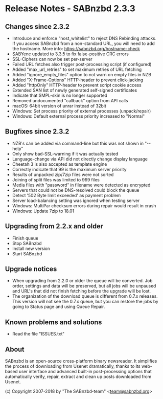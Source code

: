 Release Notes - SABnzbd 2.3.3
=========================================================

## Changes since 2.3.2
- Introduce and enforce "host_whitelist" to reject DNS Rebinding attacks.
  If you access SABnzbd from a non-standard URL, you will need to add
  the hostname. More info: https://sabnzbd.org/hostname-check
- SABYenc updated to 3.3.5 to fix false-positive CRC errors
- SSL-Ciphers can now be set per-server
- Failed URL fetches also trigger post-processing script (if configured)
- Added "max_url_retries" to set maximum retries of URL fetching
- Added "ignore_empty_files" option to not warn on empty files in NZB
- Added "X-Frame-Options" HTTP-header to prevent click-jacking
- Added "httpOnly" HTTP-header to prevent script cookie access
- Extended SAN list of newly generated self-signed certificates
- Indicate that SMPL-skin is no longer supported
- Removed undocumented "callback" option from API calls
- macOS: 64bit version of unrar instead of 32bit
- Windows: Set process priority of external processes (unpack/repair)
- Windows: Default external process priority increased to "Normal"

## Bugfixes since 2.3.2
- NZB's can be added via command-line but this was not shown in "--help"
- Only show bad-SSL-warning if it was actually tested
- Language-change via API did not directly change display language
- Cheetah 3 is also accepted as template engine
- Correctly indicate that 99 is the maximum server priority
- Results of unpacked zip/7zip files were not sorted
- Joining of split files was limited to 999 files
- Media files with "password" in filename were detected as encrypted
- Servers that could not be DNS-resolved could block the queue
- Detect '502 Byte limit exceeded' as payment problem
- Server load-balancing setting was ignored when testing server
- Windows: MultiPar checksum errors during repair would result in crash
- Windows: Update 7zip to 18.01

## Upgrading from 2.2.x and older
- Finish queue
- Stop SABnzbd
- Install new version
- Start SABnzbd

## Upgrade notices
- When upgrading from 2.2.0 or older the queue will be converted. Job order,
  settings and data will be preserved, but all jobs will be unpaused and
  URL's that did not finish fetching before the upgrade will be lost.
- The organization of the download queue is different from 0.7.x releases.
  This version will not see the 0.7.x queue, but you can restore the jobs
  by going to Status page and using Queue Repair.

## Known problems and solutions
- Read the file "ISSUES.txt"

## About
  SABnzbd is an open-source cross-platform binary newsreader.
  It simplifies the process of downloading from Usenet dramatically, thanks
  to its web-based user interface and advanced built-in post-processing options
  that automatically verify, repair, extract and clean up posts downloaded
  from Usenet.

  (c) Copyright 2007-2018 by "The SABnzbd-team" \<team@sabnzbd.org\>
